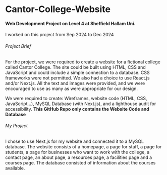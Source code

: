 # Cantor-College-Website
#### Web Development Project on Level 4 at Sheffield Hallam Uni.
I worked on this project from Sep 2024 to Dec 2024

###### Project Brief
For the project, we were required to create a website for a fictional college called Cantor College. The site could be built using HTML, CSS and JavaScript and could include a simple connection to a database. CSS frameworks were not permitted. We also had a choice to use React.js and/or Next.js. All the text and images were provided, and we were encouraged to use as many as were appropriate for our design.

We were required to create: Wireframes, website code (HTML, CSS, JavaScript...), MySQL Database (with Next.js), and a lighthouse audit for accessibility. **This GitHub Repo only contains the Website Code and Database**

###### My Project
I chose to use Next.js for my website and connected it to a MySQL database.
The website consists of a homepage, a page for staff, a page for students, a page for businesses who want to work with the college, a contact page, an about page, a resources page, a facilities page and a courses page. The database consisted of information about the courses available.
